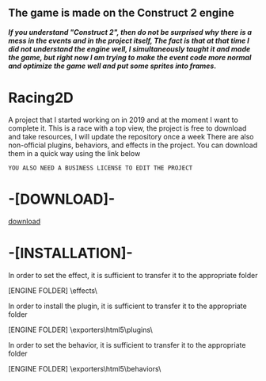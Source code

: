 The game is made on the Construct 2 engine
---------------------------------------------------------------------------------------
_**If you understand "Construct 2", then do not be surprised why there is a mess in the events and in the project itself, The fact is that at that time I did not understand the engine well, I simultaneously taught it and made the game, but right now I am trying to make the event code more normal and optimize the game well and put some sprites into frames.**_

# Racing2D

A project that I started working on in 2019 and at the moment I want to complete it. This is a race with a top view, the project is free to download and take resources, I will update the repository once a week
There are also non-official plugins, behaviors, and effects in the project. You can download them in a quick way using the link below

`YOU ALSO NEED A BUSINESS LICENSE TO EDIT THE PROJECT`

# -[DOWNLOAD]-

[download](https://drive.google.com/file/d/1Ucra74ZGYBt9ak5vT_oltW4NSKPU2DkU/view?usp=sharing)

# -[INSTALLATION]-

In order to set the effect, it is sufficient to transfer it to the appropriate folder

[ENGINE FOLDER] \effects\


In order to install the plugin, it is sufficient to transfer it to the appropriate folder

[ENGINE FOLDER] \exporters\html5\plugins\


In order to set the behavior, it is sufficient to transfer it to the appropriate folder

[ENGINE FOLDER] \exporters\html5\behaviors\
